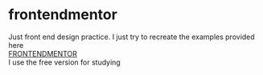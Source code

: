 # frontendmentor

Just front end design practice. I just try to recreate the examples provided here
<br>
<a href=“https://www.frontendmentor.io/home“>FRONTENDMENTOR</a>
<br>
I use the free version for studying
